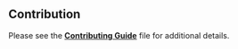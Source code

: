 ## Contribution

Please see the [**Contributing Guide**](./CONTRIBUTING.md) file for additional details.
